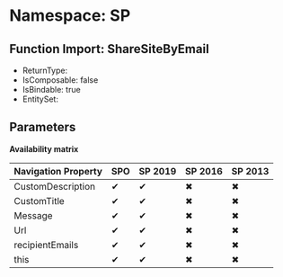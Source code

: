 # Namespace: SP

## Function Import: ShareSiteByEmail

- ReturnType: 
- IsComposable: false
- IsBindable: true
- EntitySet: 

## Parameters

**Availability matrix**

Navigation Property | SPO | SP 2019 | SP 2016 | SP 2013
----------|-----|---------|---------|--------
CustomDescription | ✔ | ✔ | ✖ | ✖
CustomTitle | ✔ | ✔ | ✖ | ✖
Message | ✔ | ✔ | ✖ | ✖
Url | ✔ | ✔ | ✖ | ✖
recipientEmails | ✔ | ✔ | ✖ | ✖
this | ✔ | ✔ | ✖ | ✖

